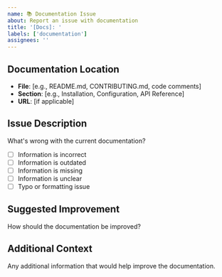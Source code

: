 ```yaml
---
name: 📚 Documentation Issue
about: Report an issue with documentation
title: '[Docs]: '
labels: ['documentation']
assignees: ''
---
```


## Documentation Location
- **File**: [e.g., README.md, CONTRIBUTING.md, code comments]
- **Section**: [e.g., Installation, Configuration, API Reference]
- **URL**: [if applicable]

## Issue Description
What's wrong with the current documentation?

- [ ] Information is incorrect
- [ ] Information is outdated
- [ ] Information is missing
- [ ] Information is unclear
- [ ] Typo or formatting issue

## Suggested Improvement
How should the documentation be improved?

## Additional Context
Any additional information that would help improve the documentation.
